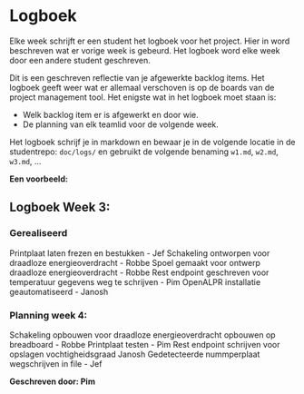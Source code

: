 # Logboek

Elke week schrijft er een student het logboek voor het project. Hier in word
beschreven wat er vorige week is gebeurd. Het logboek word elke week door een
andere student geschreven.

Dit is een geschreven reflectie van je afgewerkte backlog items. Het logboek
geeft weer wat er allemaal verschoven is op de boards van de project management
tool. Het enigste wat in het logboek moet staan is: 
 * Welk backlog item er is afgewerkt en door wie. 
 * De planning van elk teamlid voor de volgende week.

Het logboek schrijf je in markdown en bewaar je in de volgende locatie in de
studentrepo: `doc/logs/` en gebruikt de volgende benaming `w1.md`, `w2.md`,
`w3.md`, ...

**Een voorbeeld:**

## Logboek Week 3: 

### Gerealiseerd

Printplaat laten frezen en bestukken - Jef
Schakeling ontworpen voor draadloze energieoverdracht - Robbe
Spoel gemaakt voor ontwerp draadloze energieoverdracht - Robbe
Rest endpoint geschreven voor temperatuur gegevens weg te schrijven - Pim
OpenALPR installatie geautomatiseerd - Janosh

### Planning week 4:

Schakeling opbouwen voor draadloze energieoverdracht opbouwen op breadboard - Robbe
Printplaat testen - Pim
Rest endpoint schrijven voor opslagen vochtigheidsgraad Janosh
Gedetecteerde nummperplaat wegschrijven in file - Jef

**Geschreven door: Pim**



